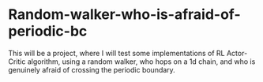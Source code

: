 # Random-walker-who-is-afraid-of-periodic-bc
This will be a project, where I will test some implementations of RL Actor-Critic algorithm, using a random walker, who hops on a 1d chain, and who is genuinely afraid of crossing the periodic boundary.
